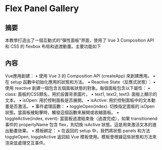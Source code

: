 # Flex Panel Gallery

## 摘要

本教學打造出了一個互動式的“彈性面板”界面，使用了 Vue 3 Composition API 和 CSS 的 flexbox 布局和過渡動畫。主要功能如下

## 內容
Vue應用創建：
•	使用 Vue 3 的 Composition API (createApp) 來創建應用。
•	在 setup 函數中初始化應用的狀態和方法。
•	Reactive State（反應式狀態）：
•	使用 reactive 創建一個包含五個面板狀態的對象。每個面板包含以下屬性：
•	class: 面板的CSS類名，用於設置背景圖片。
•	text1, text2, text3: 面板上顯示的文本。
•	isOpen: 用於控制面板是否展開。
•	isActive: 用於控制面板中的文本動畫是否激活。
•	事件處理函數：
•	toggleOpen(index): 切換指定面板的 isOpen 狀態。當面板被點擊時，觸發這個函數來展開或收縮面板。
•	toggleActive(index, event): 當面板過渡結束後（過渡完成），如果 transitionend 事件的 propertyName 包含 flex，則切換 isActive 狀態。這是用來激活文本的進出動畫效果。
•	模板綁定：
•	在返回的 setup 中，我們將狀態 panels 和方法 toggleOpen, toggleActive 返回給 Vue 模板使用。模板會根據這些狀態和方法來渲染並處理交互事件。
